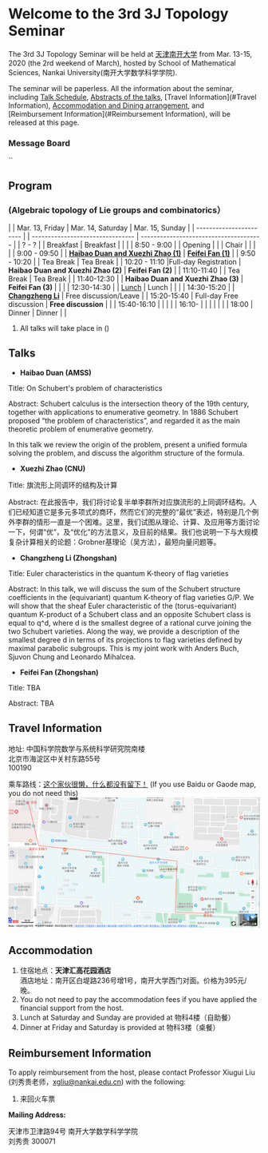 # Welcome to the 3rd 3J Topology Seminar  

The 3rd 3J Topology Seminar will be held at [天津南开大学](http://sms.nankai.edu.cn) from Mar. 13-15, 2020 (the 2rd weekend of March), hosted by School of Mathematical Sciences, Nankai University(南开大学数学科学学院).

The seminar will be paperless. All the information about the seminar, including [Talk Schedule](#Program), [Abstracts of the talks](#Talks), [Travel Information](#Travel Information), [Accommodation and Dining arrangement](#Accommodation), and [Reimbursement Information](#Reimbursement Information), will be released at this page.

### Message Board
``


## <span id="Program">Program</span>  

### (Algebraic topology of Lie groups and combinatorics）


|                         |   Mar. 13, Friday         |        Mar. 14, Saturday          |   Mar. 15, Sunday                      |
| ----------------------- |                           | --------------------------------  | -------------------------------------- |
|         ?   - ?       |                           |        Breakfast                  |      Breakfast                         |
|                                                                                                                                  |
|       8:50 - 9:00       |                           |           Opening                 |                                        |
|         Chair           |                           |                                   |                                        |
|       9:00 - 09:50      |   |      [**Haibao Duan and Xuezhi Zhao (1)**](#DZ)        |      [**Feifei Fan (1)**](#Fan)          | 
|       9:50 - 10:20      |                           |          Tea Break                |         Tea Break                      |
|       10:20 - 11:10     |Full-day Registration   | **Haibao Duan and Xuezhi Zhao (2)**  |    **Feifei Fan (2)** |
|       11:10-11:40       |                           |          Tea Break                |         Tea Break                      |
|       11:40-12:30       |                           |  **Haibao Duan and Xuezhi Zhao (3)**  |   **Feifei Fan (3)**          | 
|                                                                                                                                  |
|       12:30-14:30       |                           |      [Lunch](#dining)             |        Lunch                           |
|                                                                                                                                 |
|       14:30-15:20       |                           |    [**Changzheng Li**](#Li)  |         Free discussion/Leave          |
|       15:20-15:40       |  Full-day Free discussion |      **Free discussion**                 |                                        |
|       15:40-16:10       |                           |       |                                        |
|       16:10-            |                           |         |                                        |
|                                                                                        |
|       18:00             |      Dinner               |             Dinner                |                                        |
  
1. All talks will take place in ()   







## <span id="Talks">Talks</span>    


- **<span id="DZ">Haibao Duan (AMSS)</span>**

Title: On Schubert's problem of characteristics

Abstract: Schubert calculus is the intersection theory of the 19th century, together with applications to enumerative geometry. In 1886 Schubert proposed “the problem of characteristics”, and regarded it as the main theoretic problem of enumerative geometry.

In this talk we review the origin of the problem, present a unified formula solving the problem, and discuss the algorithm structure of the formula.

- **Xuezhi Zhao (CNU)**

Title: 旗流形上同调环的结构及计算

Abstract: 在此报告中，我们将讨论复半单李群所对应旗流形的上同调环结构。人们已经知道它是多元多项式的商环，然而它们的完整的“最优”表述，特别是几个例外李群的情形一直是一个困难。这里，我们试图从理论、计算、及应用等方面讨论一下，何谓“优”，及“优化”的方法意义，及目前的结果。我们也说明一下与大规模复杂计算相关的论题：Grobner基理论（吴方法），最短向量问题等。


- **<span id="Li">Changzheng Li</span> (Zhongshan)**

Title: Euler characteristics in the quantum K-theory of flag varieties

Abstract: In this talk, we will discuss the sum of the Schubert structure coefficients in the (equivariant) quantum K-theory of flag varieties G/P. We will show that the sheaf Euler characteristic of the (torus-equivariant) quantum K-product of a Schubert class and an opposite Schubert class is equal to q^d, where d is the smallest degree of a rational curve joining the two Schubert varieties. Along the way, we provide a description of the smallest degree d in terms of its projections to flag varieties defined by maximal parabolic subgroups. This is my joint work with Anders Buch, Sjuvon Chung and Leonardo Mihalcea.


- **<span id="Fan">Feifei Fan</span> (Zhongshan)**

Title: TBA

Abstract: TBA


## <span id="Travel Information">Travel Information</span>

地址: 中国科学院数学与系统科学研究院南楼  
     北京市海淀区中关村东路55号  
     100190

乘车路线：[这个家伙很懒，什么都没有留下！](pathnankai.jp2) 
(If you use Baidu or Gaode map, you do not need this)
![](pathnankai.jp2)


## <span id="Accommodation">Accommodation</span>

1.	住宿地点：**天津汇高花园酒店**   
    酒店地址：南开区白堤路236号增1号，南开大学西门对面。价格为395元/晚。
2.  You do not need to pay the accommodation fees if you have applied the financial support from the host.  
3.	<span id="dining">Lunch</span> at Saturday and Sunday are provided at 物科4楼（自助餐）  
4.	Dinner at Friday and Saturday is provided at 物科3楼（桌餐）  





##  <span id="Reimbursement Information">Reimbursement Information</span>  

To apply reimbursement from the host, please contact Professor Xiugui Liu (刘秀贵老师，xgliu@nankai.edu.cn) with the following:

1.	来回火车票  

**Mailing Address:**  

天津市卫津路94号
南开大学数学科学学院  
刘秀贵 300071









